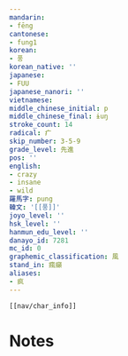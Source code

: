 ```yaml
---
mandarin:
- fēng
cantonese:
- fung1
korean:
- 풍
korean_native: ''
japanese:
- FUU
japanese_nanori: ''
vietnamese:
middle_chinese_initial: p
middle_chinese_final: ɨuŋ
stroke_count: 14
radical: 疒
skip_number: 3-5-9
grade_level: 先進
pos: ''
english:
- crazy
- insane
- wild
羅馬字: pung
韓文: '[[풍]]'
joyo_level: ''
hsk_level: ''
hanmun_edu_level: ''
danayo_id: 7281
mc_id: 0
graphemic_classification: 風
stand_in: 瘋癲
aliases:
- 疯
---
```

```meta-bind-embed
[[nav/char_info]]
```

# Notes

